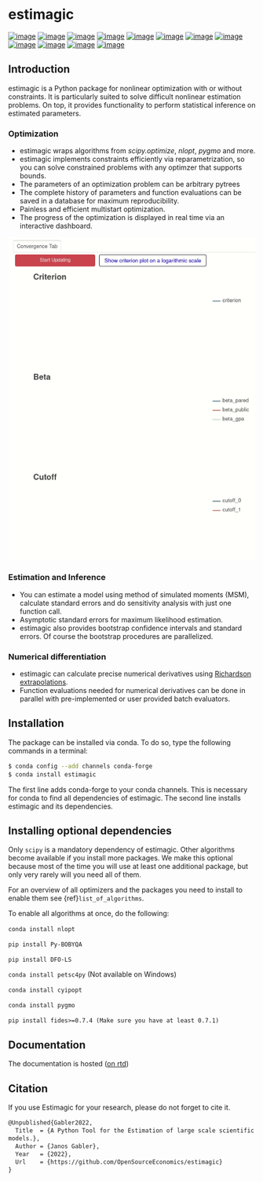 # estimagic

[![image](https://img.shields.io/pypi/v/estimagic?color=blue)](https://pypi.org/project/estimagic)
[![image](https://img.shields.io/pypi/pyversions/estimagic)](https://pypi.org/project/estimagic)
[![image](https://img.shields.io/conda/vn/conda-forge/estimagic.svg)](https://anaconda.org/conda-forge/estimagic)
[![image](https://img.shields.io/conda/pn/conda-forge/estimagic.svg)](https://anaconda.org/conda-forge/estimagic)
[![image](https://img.shields.io/pypi/l/estimagic)](https://pypi.org/project/estimagic)
[![image](https://readthedocs.org/projects/estimagic/badge/?version=latest)](https://estimagic.readthedocs.io/en/latest)
[![image](https://img.shields.io/github/actions/workflow/status/OpenSourceEconomics/estimagic/main.yml?branch=main)](https://github.com/OpenSourceEconomics/estimagic/actions?query=branch%3Amain)
[![image](https://codecov.io/gh/OpenSourceEconomics/estimagic/branch/main/graph/badge.svg)](https://codecov.io/gh/OpenSourceEconomics/estimagic)
[![image](https://results.pre-commit.ci/badge/github/OpenSourceEconomics/estimagic/main.svg)](https://github.com/OpenSourceEconomics/estimagic/actions?query=branch%3Amain)
[![image](https://img.shields.io/badge/code%20style-black-000000.svg)](https://github.com/psf/black)
[![image](https://img.shields.io/badge/Contributor%20Covenant-2.1-4baaaa.svg)](CODE_OF_CONDUCT.md)
[![image](https://pepy.tech/badge/estimagic/month)](https://pepy.tech/project/estimagic)

## Introduction

estimagic is a Python package for nonlinear optimization with or without constraints. It
is particularly suited to solve difficult nonlinear estimation problems. On top, it
provides functionality to perform statistical inference on estimated parameters.

### Optimization

- estimagic wraps algorithms from *scipy.optimize*, *nlopt*, *pygmo* and more.
- estimagic implements constraints efficiently via reparametrization, so you can solve
  constrained problems with any optimzer that supports bounds.
- The parameters of an optimization problem can be arbitrary pytrees
- The complete history of parameters and function evaluations can be saved in a database
  for maximum reproducibility.
- Painless and efficient multistart optimization.
- The progress of the optimization is displayed in real time via an interactive
  dashboard.

<img src="docs/source/_static/images/dashboard.gif">

### Estimation and Inference

- You can estimate a model using method of simulated moments (MSM), calculate standard
  errors and do sensitivity analysis with just one function call.
- Asymptotic standard errors for maximum likelihood estimation.
- estimagic also provides bootstrap confidence intervals and standard errors. Of course
  the bootstrap procedures are parallelized.

### Numerical differentiation

- estimagic can calculate precise numerical derivatives using
  [Richardson extrapolations](https://en.wikipedia.org/wiki/Richardson_extrapolation).
- Function evaluations needed for numerical derivatives can be done in parallel with
  pre-implemented or user provided batch evaluators.

## Installation

The package can be installed via conda. To do so, type the following commands in a
terminal:

```bash
$ conda config --add channels conda-forge
$ conda install estimagic
```

The first line adds conda-forge to your conda channels. This is necessary for conda to
find all dependencies of estimagic. The second line installs estimagic and its
dependencies.

## Installing optional dependencies

Only `scipy` is a mandatory dependency of estimagic. Other algorithms become available
if you install more packages. We make this optional because most of the time you will
use at least one additional package, but only very rarely will you need all of them.

For an overview of all optimizers and the packages you need to install to enable them
see {ref}`list_of_algorithms`.

To enable all algorithms at once, do the following:

`conda install nlopt`

`pip install Py-BOBYQA`

`pip install DFO-LS`

`conda install petsc4py` (Not available on Windows)

`conda install cyipopt`

`conda install pygmo`

`pip install fides>=0.7.4 (Make sure you have at least 0.7.1)`

## Documentation

The documentation is hosted ([on rtd](https://estimagic.readthedocs.io/en/latest/#))

## Citation

If you use Estimagic for your research, please do not forget to cite it.

```
@Unpublished{Gabler2022,
  Title  = {A Python Tool for the Estimation of large scale scientific models.},
  Author = {Janos Gabler},
  Year   = {2022},
  Url    = {https://github.com/OpenSourceEconomics/estimagic}
}
```
